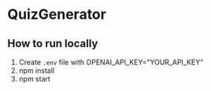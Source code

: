 # QuizGenerator

## How to run locally

1. Create `.env` file with OPENAI_API_KEY="YOUR_API_KEY"
2. npm install
3. npm start
